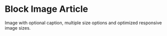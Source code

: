 # Block Image Article

Image with optional caption, multiple size options and optimized responsive image sizes.
